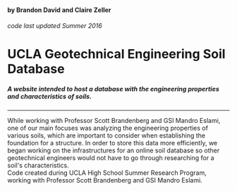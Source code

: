 #### by Brandon David and Claire Zeller
###### code last updated Summer 2016
# UCLA Geotechnical Engineering Soil Database
##### A website intended to host a database with the engineering properties and characteristics of soils.
___

While working with Professor Scott Brandenberg and GSI Mandro Eslami, one of our main focuses was analyzing the engineering properties of various soils, which are important to consider when establishing the foundation for a structure. In order to store this data more efficiently, we began working on the infrastructures for an online soil database so other geotechnical engineers would not have to go through researching for a soil's characteristics. <br>
Code created during UCLA High School Summer Research Program, working with Professor Scott Brandenberg and GSI Mandro Eslami.
